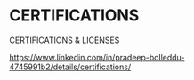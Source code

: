 # CERTIFICATIONS
CERTIFICATIONS &amp; LICENSES


https://www.linkedin.com/in/pradeep-bolleddu-4745991b2/details/certifications/

